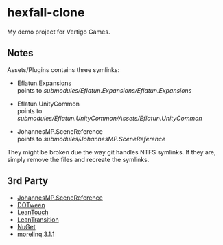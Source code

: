 # hexfall-clone
My demo project for Vertigo Games.

## Notes

Assets/Plugins contains three symlinks:

* Eflatun.Expansions    
points to *submodules/Eflatun.Expansions/Eflatun.Expansions*

* Eflatun.UnityCommon   
points to *submodules/Eflatun.UnityCommon/Assets/Eflatun.UnityCommon*

* JohannesMP.SceneReference   
points to *submodules/JohannesMP.SceneReference*

They might be broken due the way git handles NTFS symlinks. If they are, simply remove the files and recreate the symlinks.

## 3rd Party

* [JohannesMP.SceneReference](https://gist.github.com/JohannesMP/ec7d3f0bcf167dab3d0d3bb480e0e07b)
* [DOTween](http://dotween.demigiant.com/)
* [LeanTouch](https://assetstore.unity.com/packages/tools/input-management/lean-touch-30111)
* [LeanTransition](https://assetstore.unity.com/packages/tools/animation/lean-transition-144107)
* [NuGet](https://assetstore.unity.com/packages/tools/utilities/nuget-for-unity-104640)
* [morelinq.3.1.1](https://www.nuget.org/packages/MoreLinq)

